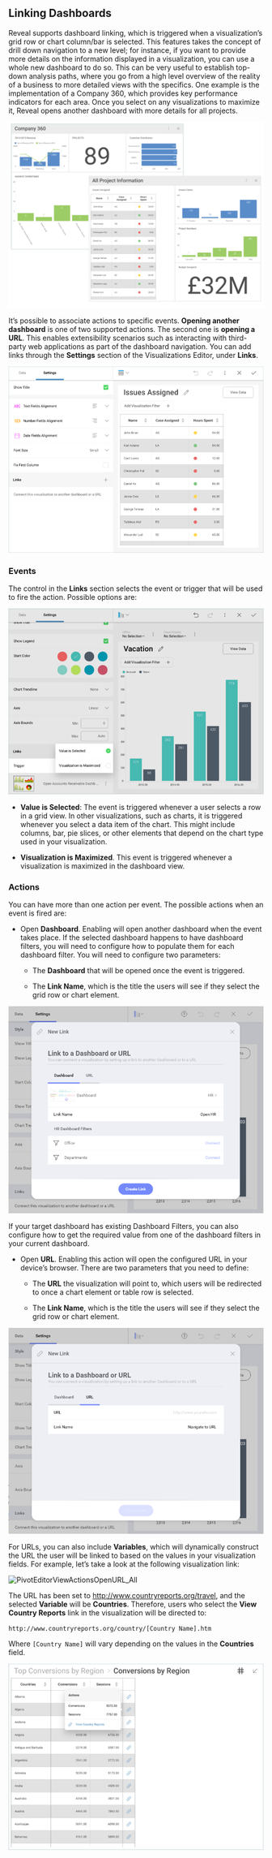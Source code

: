 ## Linking Dashboards

Reveal supports dashboard linking, which is triggered when a
visualization’s grid row or chart column/bar is selected. This features
takes the concept of drill down navigation to a new level; for instance,
if you want to provide more details on the information displayed in a
visualization, you can use a whole new dashboard to do so. This can be
very useful to establish top-down analysis paths, where you go from a
high level overview of the reality of a business to more detailed views
with the specifics. One example is the implementation of a Company 360,
which provides key performance indicators for each area. Once you select
on any visualizations to maximize it, Reveal opens another dashboard
with more details for all projects.

<img src="images/dashboard-linking-sample.png" alt="Dashboard linking sample" width="800"/>

It’s possible to associate actions to specific events. **Opening another
dashboard** is one of two supported actions. The second one is **opening
a URL**. This enables extensibility scenarios such as interacting with
third-party web applications as part of the dashboard navigation. You
can add links through the **Settings** section of the Visualizations
Editor, under **Links**.

![Pivot editor adding link](images/pivot-editor-linking2.png)

### Events

The control in the **Links** section selects the event or trigger that will be used to fire the action. Possible options are:

![Possible options shown in Trigger linking](images/pivot-editor-link-trigger.png)

  - **Value is Selected**: The event is triggered whenever a user
    selects a row in a grid view. In other visualizations, such as
    charts, it is triggered whenever you select a data item of the
    chart. This might include columns, bar, pie slices, or other
    elements that depend on the chart type used in your visualization.

  - **Visualization is Maximized**. This event is triggered whenever a
    visualization is maximized in the dashboard view.

### Actions

You can have more than one action per event. The possible actions when
an event is fired are:

  - Open **Dashboard**. Enabling will open another dashboard when the
    event takes place. If the selected dashboard happens to have
    dashboard filters, you will need to configure how to populate them
    for each dashboard filter. You will need to configure two
    parameters:

      - The **Dashboard** that will be opened once the event is
        triggered.

      - The **Link Name**, which is the title the users will see if
        they select the grid row or chart element.

![Dashboard Action in the New Link Dialog](images/pivot-editor-actions-dashboard.png)

If your target dashboard has existing Dashboard Filters, you can also
configure how to get the required value from one of the dashboard
filters in your current dashboard.

  - Open **URL**. Enabling this action will open the configured URL in
    your device’s browser. There are two parameters that you need to
    define:

      - The **URL** the visualization will point to, which users will be
        redirected to once a chart element or table row is selected.

      - The **Link Name**, which is the title the users will see if
        they select the grid row or chart element.

![URL Action in the New Link Dialog](images/PivotEditorViewActionsConfig_All.png)

For URLs, you can also include **Variables**, which will dynamically
construct the URL the user will be linked to based on the values in your
visualization fields. For example, let’s take a look at the following
visualization link:

![PivotEditorViewActionsOpenURL\_All](images/PivotEditorViewActionsOpenURL_All.png)

The URL has been set to <http://www.countryreports.org/travel>, and the
selected **Variable** will be **Countries**. Therefore, users who select
the **View Country Reports** link in the visualization will be directed
to:

    http://www.countryreports.org/country/[Country Name].htm

Where `[Country Name]` will vary depending on the values in the **Countries** field.

![Links added to pivot table with countries variables](images/dashboard-linking-variables.png)
